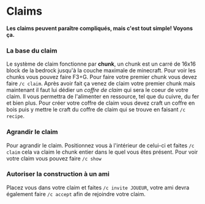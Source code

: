 # Claims

**Les claims peuvent paraître compliqués, mais c'est tout simple! Voyons ça.**

### La base du claim

Le système de claim fonctionne par **chunk**, un chunk est un carré de 16x16 block de la bedrock jusqu'à la couche maximale de minecraft. Pour voir les chunks vous pouvez faire F3+G.
Pour faire votre premier chunk vous devez faire `/c claim`. Après avoir fait ça venez de claim votre premier chunk mais maintenant il faut lui dédier un *coffre de claim* qui sera le coeur de votre claim. Il vous permettra de l'alimenter en ressource, tel que du cuivre, du fer et bien plus. Pour créer votre coffre de claim vous devez craft un coffre en bois puis y mettre le craft du coffre de claim qui se trouve en faisant `/c recipe`.

### Agrandir le claim

Pour agrandir le claim. Positionnez vous à l'intérieur de celui-ci et faites `/c claim` cela va claim le chunk entier dans le quel vous êtes présent. Pour voir votre claim vous pouvez faire `/c show`

### Autoriser la construction à un ami

Placez vous dans votre claim et faites `/c invite JOUEUR`, votre ami devra également faire `/c accept` afin de rejoindre votre claim.